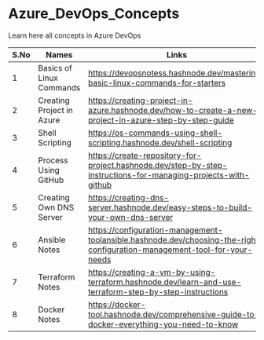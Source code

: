 # Azure_DevOps_Concepts
Learn here all concepts in Azure DevOps


| S.No | Names                     | Links                                                                                                                     |
|------|---------------------------|---------------------------------------------------------------------------------------------------------------------------|
| 1    | Basics of Linux Commands  | https://devopsnotess.hashnode.dev/mastering-basic-linux-commands-for-starters                                             |
| 2    | Creating Project in Azure | https://creating-project-in-azure.hashnode.dev/how-to-create-a-new-project-in-azure-step-by-step-guide                    |
| 3    | Shell Scripting           | https://os-commands-using-shell-scripting.hashnode.dev/shell-scripting                                                    |
| 4    | Process Using GitHub      | https://create-repository-for-project.hashnode.dev/step-by-step-instructions-for-managing-projects-with-github            |
| 5    | Creating Own DNS Server   | https://creating-dns-server.hashnode.dev/easy-steps-to-build-your-own-dns-server                                          |
| 6    | Ansible Notes             | https://configuration-management-toolansible.hashnode.dev/choosing-the-right-configuration-management-tool-for-your-needs |
| 7    | Terraform Notes           | https://creating-a-vm-by-using-terraform.hashnode.dev/learn-and-use-terraform-step-by-step-instructions                   |
| 8    | Docker Notes              | https://docker-tool.hashnode.dev/comprehensive-guide-to-docker-everything-you-need-to-know                                |